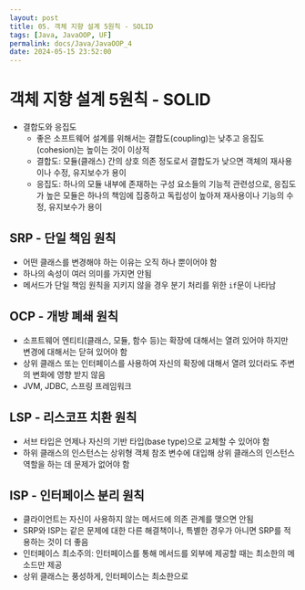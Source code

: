 ```yaml
---
layout: post
title: 05. 객체 지향 설계 5원칙 - SOLID
tags: [Java, JavaOOP, UF]
permalink: docs/Java/JavaOOP_4
date: 2024-05-15 23:52:00
---
```

# 객체 지향 설계 5원칙 - SOLID

- 결합도와 응집도
  - 좋은 소프트웨어 설계를 위해서는 결합도(coupling)는 낮추고 응집도(cohesion)는 높이는 것이 이상적
  - 결합도: 모듈(클래스) 간의 상호 의존 정도로서 결합도가 낮으면 객체의 재사용이나 수정, 유지보수가 용이
  - 응집도: 하나의 모듈 내부에 존재하는 구성 요소들의 기능적 관련성으로, 응집도가 높은 모듈은 하나의 책임에 집중하고 독립성이 높아져 재사용이나 기능의 수정, 유지보수가 용이

## SRP - 단일 책임 원칙
- 어떤 클래스를 변경해야 하는 이유는 오직 하나 뿐이어야 함
- 하나의 속성이 여러 의미를 가지면 안됨
- 메서드가 단일 책임 원칙을 지키지 않을 경우 분기 처리를 위한 `if`문이 나타남

## OCP - 개방 폐쇄 원칙
- 소프트웨어 엔티티(클래스, 모듈, 함수 등)는 확장에 대해서는 열려 있어야 하지만 변경에 대해서는 닫혀 있어야 함
- 상위 클래스 또는 인터페이스를 사용하여 자신의 확장에 대해서 열려 있더라도 주변의 변화에 영향 받지 않음
- JVM, JDBC, 스프링 프레임워크

## LSP - 리스코프 치환 원칙
- 서브 타입은 언제나 자신의 기반 타입(base type)으로 교체할 수 있어야 함
- 하위 클래스의 인스턴스는 상위형 객체 참조 변수에 대입해 상위 클래스의 인스턴스 역할을 하는 데 문제가 없어야 함

## ISP - 인터페이스 분리 원칙
- 클라이언트는 자신이 사용하지 않는 메서드에 의존 관계를 맺으면 안됨
- SRP와 ISP는 같은 문제에 대한 다른 해결책이나, 특별한 경우가 아니면 SRP를 적용하는 것이 더 좋음
- 인터페이스 최소주의: 인터페이스를 통해 메서드를 외부에 제공할 때는 최소한의 메소드만 제공
- 상위 클래스는 풍성하게, 인터페이스는 최소한으로

## 